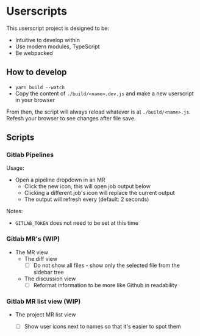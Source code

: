 # Userscripts

This userscript project is designed to be:
- Intuitive to develop within
- Use modern modules, TypeScript
- Be webpacked

## How to develop

- `yarn build --watch`
- Copy the content of `./build/<name>.dev.js` and make a new userscript in your browser

From then, the script will always reload whatever is at `./build/<name>.js`.
Refesh your browser to see changes after file save.

## Scripts

### Gitlab Pipelines

Usage:
- Open a pipeline dropdown in an MR
  - Click the new icon, this will open job output below
  - Clicking a different job's icon will replace the current output
  - The output will refresh every (default: 2 seconds)


Notes:
- `GITLAB_TOKEN` does not need to be set at this time

### Gitlab MR's (WIP)

- The MR view
  - The diff view
    - [ ] Do not show all files - show only the selected file from the sidebar tree
  - The discussion view
    - [ ] Reformat information to be more like Github in readability

### Gitlab MR list view (WIP)

- The project MR list view
  - [ ] Show user icons next to names so that it's easier to spot them


